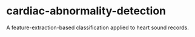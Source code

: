 # cardiac-abnormality-detection
A feature-extraction-based classification applied to heart sound records.
